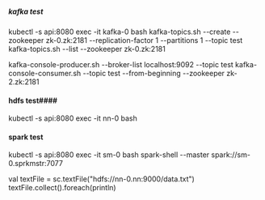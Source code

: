 
##### kafka test ####
kubectl -s api:8080 exec -it kafka-0 bash
kafka-topics.sh --create --zookeeper zk-0.zk:2181 --replication-factor 1 --partitions 1 --topic test
kafka-topics.sh --list --zookeeper zk-0.zk:2181

kafka-console-producer.sh --broker-list localhost:9092 --topic test
kafka-console-consumer.sh --topic test --from-beginning --zookeeper zk-2.zk:2181

#### hdfs test####
kubectl -s api:8080 exec -it nn-0 bash


#### spark test ###
kubectl -s api:8080 exec -it sm-0 bash
spark-shell --master spark://sm-0.sprkmstr:7077

val textFile = sc.textFile("hdfs://nn-0.nn:9000/data.txt")
textFile.collect().foreach(println)
